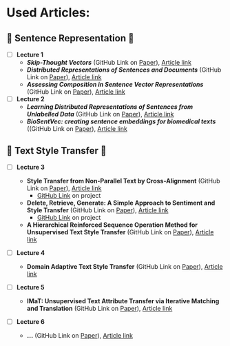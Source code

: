 # Used Articles:

## 🔹 Sentence Representation 🔹

- [ ] **Lecture 1**
    - **_Skip-Thought Vectors_** (GitHub Link on [Paper](https://github.com/ElizaLo/NLP/blob/master/University%20Course%20of%20NLP/Articles/5950-skip-thought-vectors.pdf)), [Article link](https://papers.nips.cc/paper/5950-skip-thought-vectors.pdf)
    - **_Distributed Representations of Sentences and Documents_** (GitHub Link on [Paper](https://github.com/ElizaLo/NLP/blob/master/University%20Course%20of%20NLP/Articles/1405.4053v2.pdf)), [Article link](https://arxiv.org/pdf/1405.4053v2.pdf)
    - **_Assessing Composition in Sentence Vector Representations_** (GitHub Link on [Paper](https://github.com/ElizaLo/NLP/blob/master/University%20Course%20of%20NLP/Articles/C18-1152.pdf)), [Article link](https://aclweb.org/anthology/C18-1152)
- [ ] **Lecture 2**
    - **_Learning Distributed Representations of Sentences from Unlabelled Data_** (GitHub Link on [Paper](https://github.com/ElizaLo/NLP/blob/master/University%20Course%20of%20NLP/Articles/N16-1162.pdf)), [Article link](https://www.aclweb.org/anthology/N16-1162)
    - **_BioSentVec: creating sentence embeddings for biomedical texts_** ((GitHub Link on [Paper](https://github.com/ElizaLo/NLP/blob/master/University%20Course%20of%20NLP/Articles/1810.09302-2.pdf)), [Article link](https://arxiv.org/pdf/1810.09302.pdf)

## 🔺 Text Style Transfer 🔺

- [ ] **Lecture 3**
    - **Style Transfer from Non-Parallel Text by Cross-Alignment** (GitHub Link on [Paper](https://github.com/ElizaLo/NLP/blob/master/University%20Course%20of%20NLP/Articles/7259-style-transfer-from-non-parallel-text-by-cross-alignment.pdf)), [Article link](https://papers.nips.cc/paper/7259-style-transfer-from-non-parallel-text-by-cross-alignment.pdf)
        - [GitHub Link](https://github.com/shentianxiao/language-style-transfer) on project
    - **Delete, Retrieve, Generate: A Simple Approach to Sentiment and Style Transfer** (GitHub Link on [Paper](https://github.com/ElizaLo/NLP/blob/master/University%20Course%20of%20NLP/Articles/1804.06437.pdf)), [Article link](https://arxiv.org/pdf/1804.06437.pdf)
        - [GitHub Link](https://github.com/lijuncen/Sentiment-and-Style-Transfer) on project
    - **A Hierarchical Reinforced Sequence Operation Method for Unsupervised Text Style Transfer** (GitHub Link on [Paper](https://github.com/ElizaLo/NLP/blob/master/University%20Course%20of%20NLP/Articles/P19-1482.pdf)), [Article link](https://www.aclweb.org/anthology/P19-1482)

- [ ] **Lecture 4**
    - **Domain Adaptive Text Style Transfer** (GitHub Link on [Paper](https://github.com/ElizaLo/NLP/blob/master/University%20Course%20of%20NLP/Articles/1908.09395.pdf)), [Article link](https://arxiv.org/pdf/1908.09395.pdf)
    
- [ ] **Lecture 5**
    - **IMaT: Unsupervised Text Attribute Transfer via Iterative Matching and Translation** (GitHub Link on [Paper](https://github.com/ElizaLo/NLP/blob/master/University%20Course%20of%20NLP/Articles/1901.11333.pdf)), [Article link](https://arxiv.org/pdf/1901.11333.pdf)

- [ ] **Lecture 6**
    - **...** (GitHub Link on [Paper]( )), [Article link]( )
